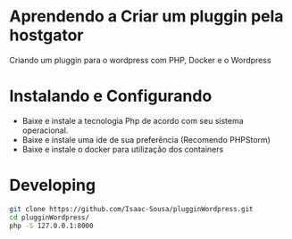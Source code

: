 # Aprendendo a Criar um pluggin pela hostgator
 Criando um pluggin para o wordpress com PHP, Docker e o Wordpress

# Instalando e Configurando
- Baixe e instale a tecnologia Php de acordo com seu sistema operacional.
- Baixe e instale uma ide de sua preferência (Recomendo PHPStorm) 
- Baixe e instale o docker para utilização dos containers

# Developing
````bash
git clone https://github.com/Isaac-Sousa/plugginWordpress.git
cd plugginWordpress/
php -S 127.0.0.1:8000
````

